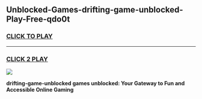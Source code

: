 
## Unblocked-Games-drifting-game-unblocked-Play-Free-qdo0t
<h3>
<a href="https://premium76.site?title=drifting-game-unblocked&ref=10A">CLICK TO PLAY</a></h3>
<hr>

<h3>
<a href="https://premium76.site?title=drifting-game-unblocked&ref=10A">CLICK 2 PLAY</a>
  
</h3>

<a href="https://premium76.site?title=drifting-game-unblocked&ref=10A"><img src="https://clearcache.store/games.png"></a>


**drifting-game-unblocked games unblocked: Your Gateway to Fun and Accessible Online Gaming**
